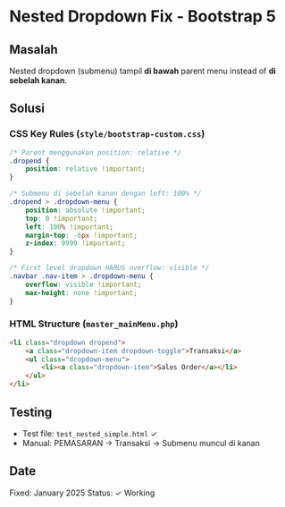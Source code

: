 # Nested Dropdown Fix - Bootstrap 5

## Masalah
Nested dropdown (submenu) tampil **di bawah** parent menu instead of **di sebelah kanan**.

## Solusi

### CSS Key Rules (`style/bootstrap-custom.css`)

```css
/* Parent menggunakan position: relative */
.dropend {
    position: relative !important;
}

/* Submenu di sebelah kanan dengan left: 100% */
.dropend > .dropdown-menu {
    position: absolute !important;
    top: 0 !important;
    left: 100% !important;
    margin-top: -6px !important;
    z-index: 9999 !important;
}

/* First level dropdown HARUS overflow: visible */
.navbar .nav-item > .dropdown-menu {
    overflow: visible !important;
    max-height: none !important;
}
```

### HTML Structure (`master_mainMenu.php`)

```html
<li class="dropdown dropend">
    <a class="dropdown-item dropdown-toggle">Transaksi</a>
    <ul class="dropdown-menu">
        <li><a class="dropdown-item">Sales Order</a></li>
    </ul>
</li>
```

## Testing
- Test file: `test_nested_simple.html` ✓
- Manual: PEMASARAN → Transaksi → Submenu muncul di kanan

## Date
Fixed: January 2025
Status: ✓ Working
